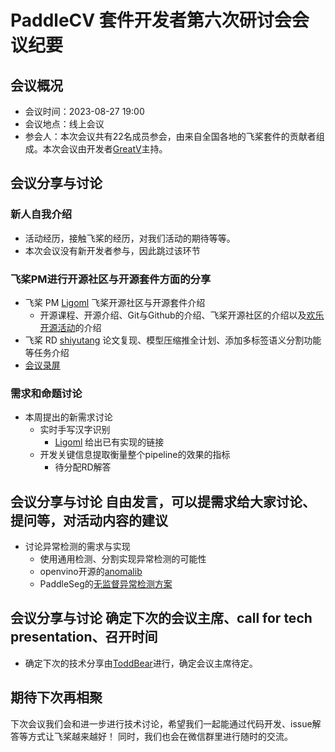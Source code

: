 # PaddleCV 套件开发者第六次研讨会会议纪要

## 会议概况
- 会议时间：2023-08-27 19:00
- 会议地点：线上会议
- 参会人：本次会议共有22名成员参会，由来自全国各地的飞桨套件的贡献者组成。本次会议由开发者[GreatV](https://github.com/GreatV)主持。

## 会议分享与讨论

### 新人自我介绍
  * 活动经历，接触飞桨的经历，对我们活动的期待等等。
  * 本次会议没有新开发者参与，因此跳过该环节
### 飞桨PM进行开源社区与开源套件方面的分享
  * 飞桨 PM [Ligoml](https://github.com/Ligoml) 飞桨开源社区与开源套件介绍
    * 开源课程、开源介绍、Git与Github的介绍、飞桨开源社区的介绍以及[欢乐开源活动](https://github.com/PaddlePaddle/Paddle/issues/56689)的介绍
  * 飞桨 RD [shiyutang](https://github.com/shiyutang) 论文复现、模型压缩推全计划、添加多标签语义分割功能等任务介绍
  * [会议录屏](https://meeting.tencent.com/v2/cloud-record/share?id=3aa170d5-bb47-4c1a-b9ba-55359fba5210&from=3)
### 需求和命题讨论
  * 本周提出的新需求讨论
    * 实时手写汉字识别
      * [Ligoml](https://github.com/Ligoml) 给出已有实现的链接
    * 开发关键信息提取衡量整个pipeline的效果的指标
      * 待分配RD解答
## 会议分享与讨论 自由发言，可以提需求给大家讨论、提问等，对活动内容的建议
  * 讨论异常检测的需求与实现
    * 使用通用检测、分割实现异常检测的可能性
    * openvino开源的[anomalib](https://github.com/openvinotoolkit/anomalib)
    * PaddleSeg的[无监督异常检测方案](https://github.com/PaddlePaddle/PaddleSeg/blob/develop/contrib/QualityInspector/docs/uad/README.md#%E6%97%A0%E7%9B%91%E7%9D%A3%E5%BC%82%E5%B8%B8%E6%A3%80%E6%B5%8B%E6%96%B9%E6%A1%88)
## 会议分享与讨论 确定下次的会议主席、call for tech presentation、召开时间
  * 确定下次的技术分享由[ToddBear](https://github.com/ToddBear)进行，确定会议主席待定。

## 期待下次再相聚
下次会议我们会和进一步进行技术讨论，希望我们一起能通过代码开发、issue解答等方式让飞桨越来越好！
同时，我们也会在微信群里进行随时的交流。
